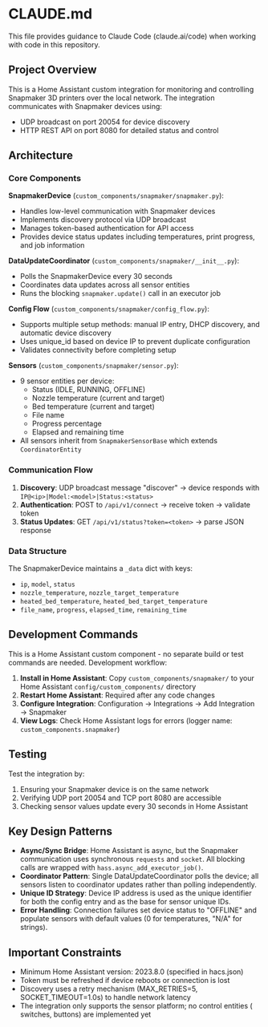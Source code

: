 # CLAUDE.md

This file provides guidance to Claude Code (claude.ai/code) when working with
code in this repository.

## Project Overview

This is a Home Assistant custom integration for monitoring and controlling
Snapmaker 3D printers over the local network. The integration communicates with
Snapmaker devices using:

- UDP broadcast on port 20054 for device discovery
- HTTP REST API on port 8080 for detailed status and control

## Architecture

### Core Components

**SnapmakerDevice** (`custom_components/snapmaker/snapmaker.py`):

- Handles low-level communication with Snapmaker devices
- Implements discovery protocol via UDP broadcast
- Manages token-based authentication for API access
- Provides device status updates including temperatures, print progress, and job
  information

**DataUpdateCoordinator** (`custom_components/snapmaker/__init__.py`):

- Polls the SnapmakerDevice every 30 seconds
- Coordinates data updates across all sensor entities
- Runs the blocking `snapmaker.update()` call in an executor job

**Config Flow** (`custom_components/snapmaker/config_flow.py`):

- Supports multiple setup methods: manual IP entry, DHCP discovery, and
  automatic device discovery
- Uses unique_id based on device IP to prevent duplicate configuration
- Validates connectivity before completing setup

**Sensors** (`custom_components/snapmaker/sensor.py`):

- 9 sensor entities per device:
    - Status (IDLE, RUNNING, OFFLINE)
    - Nozzle temperature (current and target)
    - Bed temperature (current and target)
    - File name
    - Progress percentage
    - Elapsed and remaining time
- All sensors inherit from `SnapmakerSensorBase` which extends
  `CoordinatorEntity`

### Communication Flow

1. **Discovery**: UDP broadcast message "discover" → device responds with
   `IP@<ip>|Model:<model>|Status:<status>`
2. **Authentication**: POST to `/api/v1/connect` → receive token → validate
   token
3. **Status Updates**: GET `/api/v1/status?token=<token>` → parse JSON response

### Data Structure

The SnapmakerDevice maintains a `_data` dict with keys:

- `ip`, `model`, `status`
- `nozzle_temperature`, `nozzle_target_temperature`
- `heated_bed_temperature`, `heated_bed_target_temperature`
- `file_name`, `progress`, `elapsed_time`, `remaining_time`

## Development Commands

This is a Home Assistant custom component - no separate build or test commands
are needed. Development workflow:

1. **Install in Home Assistant**: Copy `custom_components/snapmaker/` to your
   Home Assistant `config/custom_components/` directory
2. **Restart Home Assistant**: Required after any code changes
3. **Configure Integration**: Configuration → Integrations → Add Integration →
   Snapmaker
4. **View Logs**: Check Home Assistant logs for errors (logger name:
   `custom_components.snapmaker`)

## Testing

Test the integration by:

1. Ensuring your Snapmaker device is on the same network
2. Verifying UDP port 20054 and TCP port 8080 are accessible
3. Checking sensor values update every 30 seconds in Home Assistant

## Key Design Patterns

- **Async/Sync Bridge**: Home Assistant is async, but the Snapmaker
  communication uses synchronous `requests` and `socket`. All blocking calls are
  wrapped with `hass.async_add_executor_job()`.
- **Coordinator Pattern**: Single DataUpdateCoordinator polls the device; all
  sensors listen to coordinator updates rather than polling independently.
- **Unique ID Strategy**: Device IP address is used as the unique identifier for
  both the config entry and as the base for sensor unique IDs.
- **Error Handling**: Connection failures set device status to "OFFLINE" and
  populate sensors with default values (0 for temperatures, "N/A" for strings).

## Important Constraints

- Minimum Home Assistant version: 2023.8.0 (specified in hacs.json)
- Token must be refreshed if device reboots or connection is lost
- Discovery uses a retry mechanism (MAX_RETRIES=5, SOCKET_TIMEOUT=1.0s) to
  handle network latency
- The integration only supports the sensor platform; no control entities (
  switches, buttons) are implemented yet
